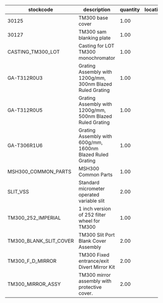|stockcode|description|quantity|location|
|---------|-----------|--------|--------|
|30125|TM300 base cover|1.00||
|30127|TM300 sam blanking plate|1.00||
|CASTING_TM300_LOT|Casting for LOT TM300 monochromator|1.00||
|GA-T312R0U3|Grating Assembly with 1200g/mm, 300nm Blazed Ruled Grating|1.00||
|GA-T312R0U5|Grating Assembly with 1200g/mm, 500nm Blazed Ruled Grating|1.00||
|GA-T306R1U6|Grating Assembly with 600g/mm, 1600nm Blazed Ruled Grating|1.00||
|MSH300_COMMON_PARTS|MSH300 Common Parts|1.00||
|SLIT_VSS|Standard micrometer operated variable slit|2.00||
|TM300_252_IMPERIAL|1 inch version of 252 filter wheel for TM300|1.00||
|TM300_BLANK_SLIT_COVER|TM300 Slit Port Blank Cover Assembly|2.00||
|TM300_F_D_MIRROR|TM300 Fixed entrance/exit Divert Mirror Kit|2.00||
|TM300_MIRROR_ASSY|TM300 mirror assembly with protective cover.|2.00||
